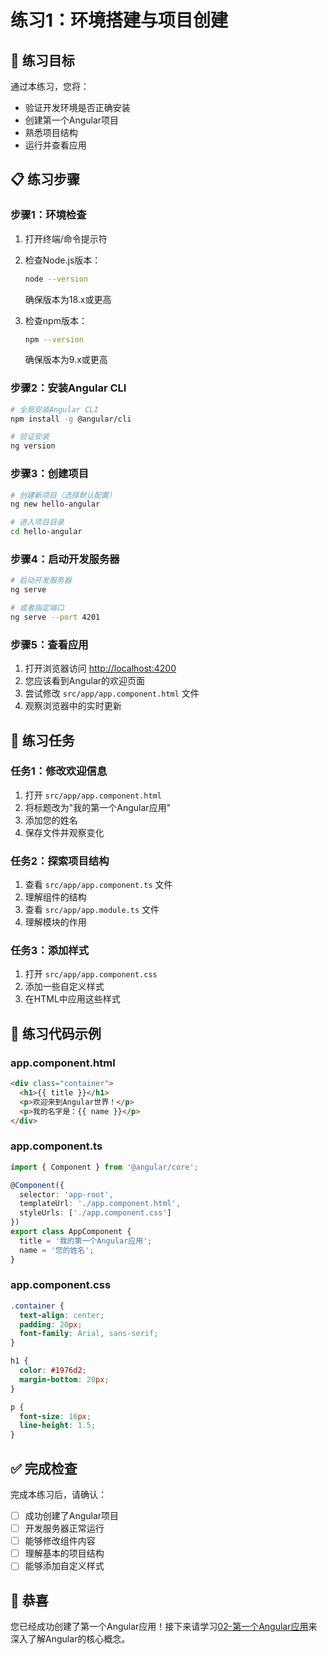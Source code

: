 # 练习1：环境搭建与项目创建

## 🎯 练习目标

通过本练习，您将：

- 验证开发环境是否正确安装
- 创建第一个Angular项目
- 熟悉项目结构
- 运行并查看应用

## 📋 练习步骤

### 步骤1：环境检查

1. 打开终端/命令提示符
2. 检查Node.js版本：

   ```bash
   node --version
   ```

   确保版本为18.x或更高

3. 检查npm版本：

   ```bash
   npm --version
   ```

   确保版本为9.x或更高

### 步骤2：安装Angular CLI

```bash
# 全局安装Angular CLI
npm install -g @angular/cli

# 验证安装
ng version
```

### 步骤3：创建项目

```bash
# 创建新项目（选择默认配置）
ng new hello-angular

# 进入项目目录
cd hello-angular
```

### 步骤4：启动开发服务器

```bash
# 启动开发服务器
ng serve

# 或者指定端口
ng serve --port 4201
```

### 步骤5：查看应用

1. 打开浏览器访问 <http://localhost:4200>
2. 您应该看到Angular的欢迎页面
3. 尝试修改 `src/app/app.component.html` 文件
4. 观察浏览器中的实时更新

## 🔧 练习任务

### 任务1：修改欢迎信息

1. 打开 `src/app/app.component.html`
2. 将标题改为"我的第一个Angular应用"
3. 添加您的姓名
4. 保存文件并观察变化

### 任务2：探索项目结构

1. 查看 `src/app/app.component.ts` 文件
2. 理解组件的结构
3. 查看 `src/app/app.module.ts` 文件
4. 理解模块的作用

### 任务3：添加样式

1. 打开 `src/app/app.component.css`
2. 添加一些自定义样式
3. 在HTML中应用这些样式

## 📝 练习代码示例

### app.component.html

```html
<div class="container">
  <h1>{{ title }}</h1>
  <p>欢迎来到Angular世界！</p>
  <p>我的名字是：{{ name }}</p>
</div>
```

### app.component.ts

```typescript
import { Component } from '@angular/core';

@Component({
  selector: 'app-root',
  templateUrl: './app.component.html',
  styleUrls: ['./app.component.css']
})
export class AppComponent {
  title = '我的第一个Angular应用';
  name = '您的姓名';
}
```

### app.component.css

```css
.container {
  text-align: center;
  padding: 20px;
  font-family: Arial, sans-serif;
}

h1 {
  color: #1976d2;
  margin-bottom: 20px;
}

p {
  font-size: 16px;
  line-height: 1.5;
}
```

## ✅ 完成检查

完成本练习后，请确认：

- [ ] 成功创建了Angular项目
- [ ] 开发服务器正常运行
- [ ] 能够修改组件内容
- [ ] 理解基本的项目结构
- [ ] 能够添加自定义样式

## 🎉 恭喜

您已经成功创建了第一个Angular应用！接下来请学习[02-第一个Angular应用](./../02-first-app/README.md)来深入了解Angular的核心概念。
